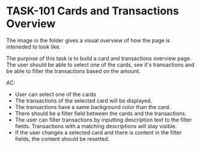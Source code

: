 # TASK-101 Cards and Transactions Overview

The image in the folder gives a visual overview of how the page is inteneded to look like.

The purpose of this task is to build a card and transactions overview page. The user should be able to select one of the cards, see it's transactions and be able to filter the transactions based on the amount.

AC:

- User can select one of the cards
- The transactions of the selected card will be displayed.
- The transactions have a same background color than the card.
- There should be a filter field between the cards and the transactions.
- The user can filter transactions by inputting description text to the filter fields. Transactions with a matching descriptions will stay visible.
- If the user changes a selected card and there is content in the filter fields, the content should be resetted.
